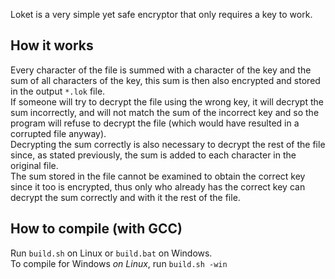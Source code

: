 Loket is a very simple yet safe encryptor that only requires a key to work.

## How it works
Every character of the file is summed with a character of the key and the sum of all characters of the key, this sum is then also encrypted and stored in the output `*.lok` file.  
If someone will try to decrypt the file using the wrong key, it will decrypt the sum incorrectly, and will not match the sum of the incorrect key and so the program will refuse to decrypt the file (which would have resulted in a corrupted file anyway).  
Decrypting the sum correctly is also necessary to decrypt the rest of the file since, as stated previously, the sum is added to each character in the original file.  
The sum stored in the file cannot be examined to obtain the correct key since it too is encrypted, thus only who already has the correct key can decrypt the sum correctly and with it the rest of the file.

## How to compile (with GCC)
Run `build.sh` on Linux or `build.bat` on Windows.  
To compile for Windows *on Linux*, run `build.sh -win`
